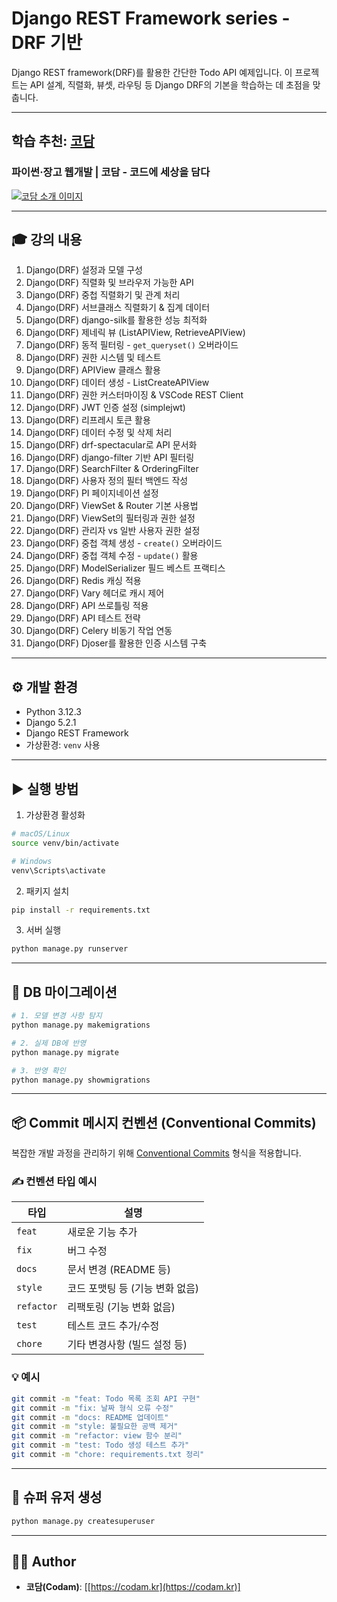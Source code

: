 # Django REST Framework series  - DRF 기반

Django REST framework(DRF)를 활용한 간단한 Todo API 예제입니다. 이 프로젝트는 API 설계, 직렬화, 뷰셋, 라우팅 등 Django DRF의 기본을 학습하는 데 초점을 맞춥니다.

---

## 학습 추천: [코담](https://codam.kr/)

### 파이썬·장고 웹개발 | 코담 - 코드에 세상을 담다

[![코담 소개 이미지](https://codam.kr/assets/images/og-image.jpg)](https://codam.kr/)

---

## 🎓 강의 내용

1. Django(DRF) 설정과 모델 구성
2. Django(DRF) 직렬화 및 브라우저 가능한 API
3. Django(DRF) 중첩 직렬화기 및 관계 처리
4. Django(DRF) 서브클래스 직렬화기 & 집계 데이터
5. Django(DRF) django-silk를 활용한 성능 최적화
6. Django(DRF) 제네릭 뷰 (ListAPIView, RetrieveAPIView)
7. Django(DRF) 동적 필터링 - `get_queryset()` 오버라이드
8. Django(DRF) 권한 시스템 및 테스트
9. Django(DRF) APIView 클래스 활용
10. Django(DRF) 데이터 생성 - ListCreateAPIView
11. Django(DRF) 권한 커스터마이징 & VSCode REST Client
12. Django(DRF) JWT 인증 설정 (simplejwt)
13. Django(DRF) 리프레시 토큰 활용
14. Django(DRF) 데이터 수정 및 삭제 처리
15. Django(DRF) drf-spectacular로 API 문서화
16. Django(DRF) django-filter 기반 API 필터링
17. Django(DRF) SearchFilter & OrderingFilter
18. Django(DRF) 사용자 정의 필터 백엔드 작성
19. Django(DRF) PI 페이지네이션 설정
20. Django(DRF) ViewSet & Router 기본 사용법
21. Django(DRF) ViewSet의 필터링과 권한 설정
22. Django(DRF) 관리자 vs 일반 사용자 권한 설정
23. Django(DRF) 중첩 객체 생성 - `create()` 오버라이드
24. Django(DRF) 중첩 객체 수정 - `update()` 활용
25. Django(DRF) ModelSerializer 필드 베스트 프랙티스
26. Django(DRF) Redis 캐싱 적용
27. Django(DRF) Vary 헤더로 캐시 제어
28. Django(DRF) API 쓰로틀링 적용
29. Django(DRF) API 테스트 전략
30. Django(DRF) Celery 비동기 작업 연동
31. Django(DRF) Djoser를 활용한 인증 시스템 구축

---

## ⚙️ 개발 환경

* Python 3.12.3
* Django 5.2.1
* Django REST Framework
* 가상환경: `venv` 사용

---

## ▶️ 실행 방법

1. 가상환경 활성화

```bash
# macOS/Linux
source venv/bin/activate

# Windows
venv\Scripts\activate
```

2. 패키지 설치

```bash
pip install -r requirements.txt
```

3. 서버 실행

```bash
python manage.py runserver
```

---

## 📆 DB 마이그레이션

```bash
# 1. 모델 변경 사항 탐지
python manage.py makemigrations

# 2. 실제 DB에 반영
python manage.py migrate

# 3. 반영 확인
python manage.py showmigrations
```

---

## 📦 Commit 메시지 컨벤션 (Conventional Commits)

복잡한 개발 과정을 관리하기 위해 [Conventional Commits](https://www.conventionalcommits.org/) 형식을 적용합니다.

### ✍️ 컨벤션 타입 예시

| 타입         | 설명                  |
| ---------- | ------------------- |
| `feat`     | 새로운 기능 추가           |
| `fix`      | 버그 수정               |
| `docs`     | 문서 변경 (README 등)    |
| `style`    | 코드 포맷팅 등 (기능 변화 없음) |
| `refactor` | 리팩토링 (기능 변화 없음)     |
| `test`     | 테스트 코드 추가/수정        |
| `chore`    | 기타 변경사항 (빌드 설정 등)   |

### 💡 예시

```bash
git commit -m "feat: Todo 목록 조회 API 구현"
git commit -m "fix: 날짜 형식 오류 수정"
git commit -m "docs: README 업데이트"
git commit -m "style: 불필요한 공백 제거"
git commit -m "refactor: view 함수 분리"
git commit -m "test: Todo 생성 테스트 추가"
git commit -m "chore: requirements.txt 정리"
```

---

## 🔑 슈퍼 유저 생성

```bash
python manage.py createsuperuser
```

---

## 👨‍💼 Author

* **코담(Codam)**: \[[https://codam.kr](https://codam.kr)]
